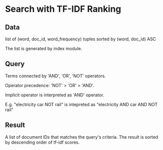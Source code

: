 # Search with TF-IDF Ranking

## Data

list of (word, doc_id, word_frequency) tuples sorted by (word, doc_id) ASC

The list is generated by index module.

## Query

Terms connected by 'AND', 'OR', 'NOT' operators.

Operator precedence: 'NOT' > 'OR' > 'AND'.

Implicit operator is interpreted as 'AND' operator.

E.g. "electricity car NOT rail" is intepreted as "electricity AND car AND NOT rail"

## Result

A list of document IDs that matches the query's criteria. The result is sorted by descending order of tf-idf scores.
